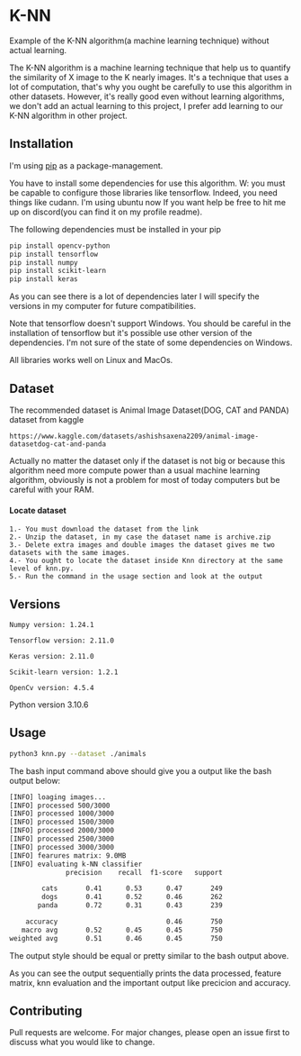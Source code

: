 # K-NN

Example of the K-NN algorithm(a machine learning technique) without actual learning.

The K-NN algorithm is a machine learning technique that help us to quantify the similarity of X image to the K nearly images. It's a technique that uses a lot of computation, that's why you ought be carefully to use this algorithm in other datasets. However, it's really good even without learning algorithms, we don't add an actual learning to this project, I prefer add learning to our K-NN algorithm in other project. 

## Installation

I'm using [pip](https://pip.pypa.io/en/stable/) as a package-management.

You have to install some dependencies for use this algorithm. W: you must be capable to configure those libraries like tensorflow. Indeed, you need things like cudann. I'm using ubuntu now If you want help be free to hit me up on discord(you can find it on my profile readme).

The following dependencies must be installed in your pip

```bash
pip install opencv-python
pip install tensorflow
pip install numpy
pip install scikit-learn
pip install keras
```

As you can see there is a lot of dependencies later I will specify the versions in my computer for future compatibilities.

Note that tensorflow doesn't support Windows. You should be careful in the installation of tensorflow but it's possible use other version of the dependencies. I'm not sure of the state of some dependencies on Windows.

All libraries works well on Linux and MacOs.

## Dataset

The recommended dataset is Animal Image Dataset(DOG, CAT and PANDA) dataset from kaggle

```link
https://www.kaggle.com/datasets/ashishsaxena2209/animal-image-datasetdog-cat-and-panda
```

Actually no matter the dataset only if the dataset is not big or because this algorithm need more compute power than a usual machine learning algorithm, obviously is not a problem for most of today computers but be careful with your RAM.

#### Locate dataset

    1.- You must download the dataset from the link
    2.- Unzip the dataset, in my case the dataset name is archive.zip
    3.- Delete extra images and double images the dataset gives me two datasets with the same images.
    4.- You ought to locate the dataset inside Knn directory at the same level of knn.py.
    5.- Run the command in the usage section and look at the output

## Versions

    Numpy version: 1.24.1

    Tensorflow version: 2.11.0

    Keras version: 2.11.0

    Scikit-learn version: 1.2.1

    OpenCv version: 4.5.4

Python version 3.10.6


## Usage

```bash
python3 knn.py --dataset ./animals
```

The bash input command above should give you a output like the bash output below:

```bash
[INFO] loaging images...
[INFO] processed 500/3000
[INFO] processed 1000/3000
[INFO] processed 1500/3000
[INFO] processed 2000/3000
[INFO] processed 2500/3000
[INFO] processed 3000/3000
[INFO] fearures matrix: 9.0MB
[INFO] evaluating k-NN classifier
              precision    recall  f1-score   support

        cats       0.41      0.53      0.47       249
        dogs       0.41      0.52      0.46       262
       panda       0.72      0.31      0.43       239

    accuracy                           0.46       750
   macro avg       0.52      0.45      0.45       750
weighted avg       0.51      0.46      0.45       750
```

The output style should be equal or pretty similar to the bash output above.

As you can see the output sequentially prints the data processed, feature matrix, knn evaluation and the important output like precicion and accuracy.

## Contributing

Pull requests are welcome. For major changes, please open an issue first
to discuss what you would like to change.